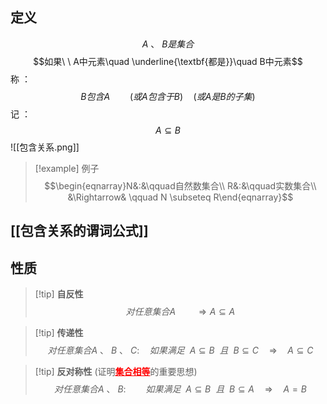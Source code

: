 ## 定义
$$A \ 、 \ B是集合$$
$$如果\ \ A中元素\quad \underline{\textbf{都是}}\quad B中元素$$
称 ：
$$B包含A \qquad(或A包含于B)\quad(或A是B的子集)$$
记 ：
$$\tag{包含关系}A \subseteq B$$
![[包含关系.png]]

> [!example] 例子
>$$\begin{eqnarray}N&:&\qquad自然数集合\\
>R&:&\qquad实数集合\\
>&\Rightarrow& \qquad N \subseteq R\end{eqnarray}$$
>



## [[包含关系的谓词公式]]
## 性质
> [!tip] **自反性** 
> $$对任意集合A \qquad \Rightarrow A \subseteq A$$

> [!tip] **传递性**
> $$对任意集合A\ 、\ B\ 、\ C :\quad 如果满足\ \  A \subseteq B \ \ 且 \ \  B \subseteq C \quad \Rightarrow \quad A \subseteq C$$

> [!tip] **反对称性**    (证明<font color="#ff0000">**<u>集合相等</u>**</font>的重要思想)
> $$对任意集合A\ 、\ B : \qquad 如果满足\ \ A \subseteq B \ \ 且\ \  B \subseteq A \quad \Rightarrow \quad  A=B$$